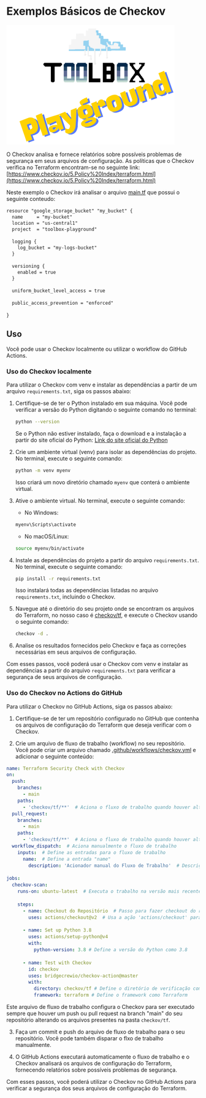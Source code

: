 # Exemplos Básicos de Checkov

![Toolbox Playground](../img/toolbox-playground.png)

O Checkov analisa e fornece relatórios sobre possíveis problemas de segurança em seus arquivos de configuração. As políticas que o Checkov verifica no Terraform encontram-se no seguinte link: [https://www.checkov.io/5.Policy%20Index/terraform.html](https://www.checkov.io/5.Policy%20Index/terraform.html)

Neste exemplo o Checkov irá analisar o arquivo [main.tf](./tf/main.tf) que possui o seguinte conteudo:
```
resource "google_storage_bucket" "my_bucket" {
  name     = "my-bucket"
  location = "us-central1"
  project  = "toolbox-playground"

  logging {
    log_bucket = "my-logs-bucket"
  }

  versioning {
    enabled = true
  }

  uniform_bucket_level_access = true

  public_access_prevention = "enforced"

}
```

## Uso

Você pode usar o Checkov localmente ou utilizar o workflow do GitHub Actions.

### Uso do Checkov localmente

Para utilizar o Checkov com venv e instalar as dependências a partir de um arquivo `requirements.txt`, siga os passos abaixo:

1. Certifique-se de ter o Python instalado em sua máquina. Você pode verificar a versão do Python digitando o seguinte comando no terminal:

    ```bash
    python --version
    ```

    Se o Python não estiver instalado, faça o download e a instalação a partir do site oficial do Python: [Link do site oficial do Python](https://www.python.org/)

2. Crie um ambiente virtual (venv) para isolar as dependências do projeto. No terminal, execute o seguinte comando:

    ```bash
    python -m venv myenv
    ```

    Isso criará um novo diretório chamado `myenv` que conterá o ambiente virtual.

3. Ative o ambiente virtual. No terminal, execute o seguinte comando:

    - No Windows:

    ```bash
    myenv\Scripts\activate
    ```

    - No macOS/Linux:

    ```bash
    source myenv/bin/activate
    ```

4. Instale as dependências do projeto a partir do arquivo `requirements.txt`. No terminal, execute o seguinte comando:

    ```bash
    pip install -r requirements.txt
    ```

    Isso instalará todas as dependências listadas no arquivo `requirements.txt`, incluindo o Checkov.

5. Navegue até o diretório do seu projeto onde se encontram os arquivos do Terraform, no nosso caso é [checkov/tf](./tf/), e execute o Checkov usando o seguinte comando:

    ```bash
    checkov -d .
    ```

6. Analise os resultados fornecidos pelo Checkov e faça as correções necessárias em seus arquivos de configuração.

Com esses passos, você poderá usar o Checkov com venv e instalar as dependências a partir do arquivo `requirements.txt` para verificar a segurança de seus arquivos de configuração.

### Uso do Checkov no Actions do GitHub

Para utilizar o Checkov no GitHub Actions, siga os passos abaixo:

1. Certifique-se de ter um repositório configurado no GitHub que contenha os arquivos de configuração do Terraform que deseja verificar com o Checkov.

2. Crie um arquivo de fluxo de trabalho (workflow) no seu repositório. Você pode criar um arquivo chamado [.github/workflows/checkov.yml](../.github/workflows/checkov.yaml) e adicionar o seguinte conteúdo:

```yaml
name: Terraform Security Check with Checkov
on:
  push:
    branches:
      - main
    paths:
      - 'checkov/tf/**'  # Aciona o fluxo de trabalho quando houver alterações no diretório 'checkov/tf'
  pull_request:
    branches:
      - main
    paths:
      - 'checkov/tf/**'  # Aciona o fluxo de trabalho quando houver alterações no diretório 'checkov/tf'
  workflow_dispatch:  # Aciona manualmente o fluxo de trabalho
    inputs:  # Define as entradas para o fluxo de trabalho
      name:  # Define a entrada "name"
        description: 'Acionador manual do Fluxo de Trabalho'  # Descrição da entrada

jobs:
  checkov-scan:
    runs-on: ubuntu-latest  # Executa o trabalho na versão mais recente do Ubuntu

    steps:
      - name: Checkout do Repositório  # Passo para fazer checkout do repositório
        uses: actions/checkout@v2  # Usa a ação 'actions/checkout' para fazer checkout do repositório

      - name: Set up Python 3.8
        uses: actions/setup-python@v4
        with:
          python-version: 3.8 # Define a versão do Python como 3.8

      - name: Test with Checkov
        id: checkov
        uses: bridgecrewio/checkov-action@master
        with:
          directory: checkov/tf # Define o diretório de verificação como 'checkov/tf'
          framework: terraform # Define o framework como Terraform

```

Este arquivo de fluxo de trabalho configura o Checkov para ser executado sempre que houver um push ou pull request na branch "main" do seu repositório alterando os arquivos presentes na pasta `checkov/tf`.

3. Faça um commit e push do arquivo de fluxo de trabalho para o seu repositório. Você pode também disparar o flxo de trabalho manualmente.

4. O GitHub Actions executará automaticamente o fluxo de trabalho e o Checkov analisará os arquivos de configuração do Terraform, fornecendo relatórios sobre possíveis problemas de segurança.

Com esses passos, você poderá utilizar o Checkov no GitHub Actions para verificar a segurança dos seus arquivos de configuração do Terraform.